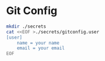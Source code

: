 # Git Config

```sh
mkdir ./secrets
cat <<EOF >./secrets/gitconfig.user
[user]
    name = your name
    email = your email
EOF
```
